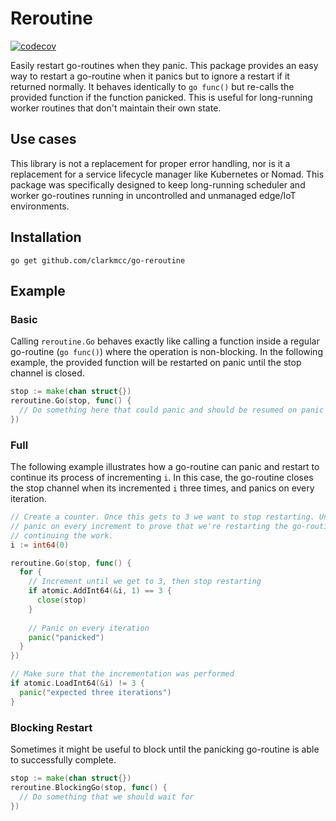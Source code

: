 # Reroutine

[![codecov](https://codecov.io/gh/clarkmcc/go-reroutine/branch/master/graph/badge.svg?token=aTphaWyObN)](https://codecov.io/gh/clarkmcc/go-reroutine)

Easily restart go-routines when they panic. This package provides an easy way to restart a go-routine when it panics but to ignore a restart if it returned normally. It behaves identically to `go func()` but re-calls the provided function if the function panicked. This is useful for long-running worker routines that don't maintain their own state.

## Use cases
This library is not a replacement for proper error handling, nor is it a replacement for a service lifecycle manager like Kubernetes or Nomad. This package was specifically designed to keep long-running scheduler and worker go-routines running in uncontrolled and unmanaged edge/IoT environments.

## Installation
    go get github.com/clarkmcc/go-reroutine

## Example
### Basic
Calling `reroutine.Go` behaves exactly like calling a function inside a regular go-routine (`go func()`) where the operation is non-blocking. In the following example, the provided function will be restarted on panic until the stop channel is closed.
```go
stop := make(chan struct{})
reroutine.Go(stop, func() {
  // Do something here that could panic and should be resumed on panic
})
```

### Full
The following example illustrates how a go-routine can panic and restart to continue its process of incrementing `i`. In this case, the go-routine closes the stop channel when its incremented `i` three times, and panics on every iteration.
```go
// Create a counter. Once this gets to 3 we want to stop restarting. Until then, we want to
// panic on every increment to prove that we're restarting the go-routine through panics and
// continuing the work.
i := int64(0)

reroutine.Go(stop, func() {
  for {
    // Increment until we get to 3, then stop restarting
    if atomic.AddInt64(&i, 1) == 3 {
      close(stop)
    }
		
    // Panic on every iteration
    panic("panicked")
  }
})

// Make sure that the incrementation was performed
if atomic.LoadInt64(&i) != 3 {
  panic("expected three iterations")
}
```

### Blocking Restart
Sometimes it might be useful to block until the panicking go-routine is able to successfully complete.
```go
stop := make(chan struct{})
reroutine.BlockingGo(stop, func() {
  // Do something that we should wait for
})
```
